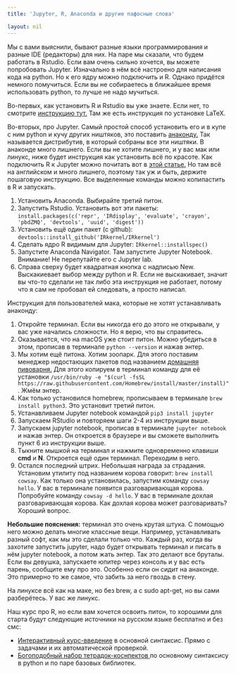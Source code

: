 ```yaml
---
title: 'Jupyter, R, Anaconda и другие пафосные слова'

layout: nil
---
```


Мы с вами выяснили, бывают разные языки программирования и разные IDE (редакторы) для них. На паре мы сказали, что будем работать в Rstudio. Если вам очень сильно хочется, вы можете попробовать Jupyter. Изначально в нём всё настроено для написания кода на python. Но к его ядру можно подключить и R. Однако придётся немного помучиться. Если вы не собираетесь в ближайшее время использовать python, то лучше не надо мучиться.

Во-первых, как установить R и Rstudio вы уже знаете. Если нет, то смотрите [инструкцию тут.](https://github.com/bdemeshev/em301/wiki/R) Там же есть инструкция по установке LaTeX.

Во-вторых, про Jupyter. Самый простой способ установить его и в купе с ним python и кучу других ништяков, это поставить [анаконду.](https://www.anaconda.com/download) Так называется дистрибутив, в который собраны все эти ништяки. В анаконде много лишнего. Если вы не хотите лишнего, и у вас мак или линукс, ниже будет инструкция как установить всё по красоте. Как подключить R к Jupyter можно почитать вот в [этой статье.](https://www.datacamp.com/community/blog/jupyter-notebook-r) Но там всё на английском и много лишнего, поэтому так уж и быть, держите пошаговую инструкцию. Все выделенные команды можно копипастить в R и запускать.  

1. Установить Anaconda. Выбирайте третий питон.
2. Запустить Rstudio. Установить вот эти пакеты: `install.packages(c('repr', 'IRdisplay', 'evaluate', 'crayon', 'pbdZMQ', 'devtools', 'uuid', 'digest'))`
3. Установить ещё один пакет (c github): `devtools::install_github('IRkernel/IRkernel')`
4. Сделать ядро R видимым для Jupyter: `IRkernel::installspec()`
5. Запустите Anaconda Navigator. Там запустите Jupyter Notebook. Внимание! Не перепутайте его с Jupyter lab.
6. Справа сверху будет квадратная кнопка с надписью New. Выскакиевает выбор между python и R. Если не выскакивает, значит вы что-то сделали не так либо эта инструкция не работает, потому что я сам не пробовал ей следовать, а просто написал.

Инструкция для пользователей мака, которые не хотят устанавливать анаконду:

1. Откройте терминал. Если вы никогда его до этого не открывали, у вас уже начались сложности. Но я верю, что вы справитесь.
2. Оказывается, что на macOS уже стоит питон. Можно убедиться в этом, прописав в терминале `python --version` и нажав энтер.
3. Мы хотим ещё питона. Хотим зоопарк. Для этого поставим менеджер недостающих пакетов под названием [домашняя пивоварня.](https://brew.sh/) Для этого копируем в терминал команду для её установки `/usr/bin/ruby -e "$(curl -fsSL https://raw.githubusercontent.com/Homebrew/install/master/install)"`. Жмём энтер.
4. Как только установился homebrew, прописываем в терминале `brew install python3`. Это установит третий питон.
5. Устанавливаем Jupyter notebook командой `pip3 install jupyter`
6. Запускаем RStudio и повторяем шаги 2-4 из инструкции выше.
7. Запускаем jupyter notebook, прописав в терминале `jupyter notebook` и нажав энтер. Он откроется в браузере и вы сможете выполнить пункт 6 из инструкции выше.
8. Тыкните мышкой на терминал и нажмите одновременно клавиши __cmd__ и __N__. Откроется ещё один терминал. Переходим в него.
9. Остался последний штрих. Небольшая награда за страдания. Установим утилиту под названием корова говорит: `brew install cowsay`. Как только она установилась, запустим команду `cowsay hello`. У вас в терминале появится разговаривающая корова. Попробуйте команду `cowsay -d hello`. У вас в терминале дохлая разговаривающая корова. Как дохлая корова может разговаривать? Хороший вопрос.

__Небольшие пояснения:__ терминал это очень крутая штука. С помощью него можно делать многие классные вещи. Например, устанавливать разный софт, как мы это сделали только что. Каждый раз, когда вы захотите запустить jupyter, надо будет открывать терминал и писать в нём jupyter notebook, а потом жать энтер. Так это делают все бруталы. Если вы девушка, запускаете юпитер через консоль и у вас есть парень, сообщите ему про это. Особенно если он сидит на анаконде. Это примерно то же самое, что забить за него гвоздь в стену.  

На линуксе всё как на маке, но без brew, а с sudo apt-get, но вы сами разберётесь. У вас же линукс.

Наш курс про R, но если вам хочется освоить питон, то хорошими для старта будут следующие источники на русском языке бесплатно и без смс:

* [Интерактивный курс-введение](http://pythontutor.ru/) в основной синтаксис. Прямо с задачами и их автоматической проверкой.
* [Богоподобный набор тетрадок-коснпектов  ](http://math-info.hse.ru/2015-16/Программирование_на_языке_Python_для_сбора_и_анализа_данных) по основному синтаксису в python и по паре базовых библиотек.
